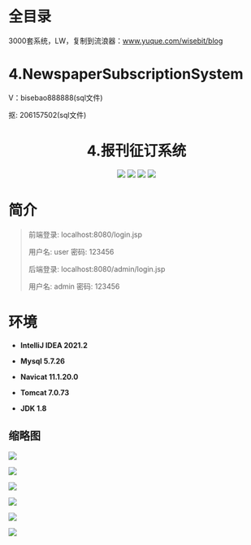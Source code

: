 # 全目录

3000套系统，LW，复制到流浪器：www.yuque.com/wisebit/blog


# 4.NewspaperSubscriptionSystem


<p>V：bisebao888888(sql文件)</p>
<p>抠: 206157502(sql文件)</p>

<p><h1 align="center">4.报刊征订系统</h1></p>

<p align="center">
	<img src="https://img.shields.io/badge/jdk-1.8-orange.svg"/>
    <img src="https://img.shields.io/badge/servlte-1.8-lightgrey.svg"/>
    <img src="https://img.shields.io/badge/jdbc-3.x-blue.svg"/>
    <img src="https://img.shields.io/badge/jsp-3.x-brightgreen.svg"/>
</p>

# 简介
>
> 
> 
> 前端登录: localhost:8080/login.jsp
> 
> 用户名: user   密码: 123456
> 
> 后端登录: localhost:8080/admin/login.jsp
>
> 用户名: admin   密码: 123456
> 



# 环境

- <b>IntelliJ IDEA 2021.2</b>

- <b>Mysql 5.7.26</b>

- <b>Navicat  11.1.20.0</b>

- <b>Tomcat 7.0.73</b>

- <b>JDK 1.8</b>


## 缩略图

![](https://bitwise.oss-cn-heyuan.aliyuncs.com/2024/9/10/16b3cdad-10a9-4449-a620-22e126a67c9d.png)

![](https://bitwise.oss-cn-heyuan.aliyuncs.com/2024/9/10/5c5919ca-43ea-4b56-a19d-4471e58fe9d7.png)

![](https://bitwise.oss-cn-heyuan.aliyuncs.com/2024/9/10/659c364e-cf80-478c-ab33-843288000160.png)

![](https://bitwise.oss-cn-heyuan.aliyuncs.com/2024/9/10/29f5cea1-3fc5-4557-9b9f-343dcdc8575b.png)

![](https://bitwise.oss-cn-heyuan.aliyuncs.com/2024/9/10/17d04106-dc7a-4cd5-bba1-db08a72fbd95.png)

![](https://bitwise.oss-cn-heyuan.aliyuncs.com/2024/9/10/dda513f2-caa4-4f02-b7c9-79617478dad7.png)

